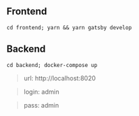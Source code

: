 ## Frontend

```
cd frontend; yarn && yarn gatsby develop
```

## Backend

```
cd backend; docker-compose up
```

> url: http://localhost:8020

> login: admin

> pass: admin
